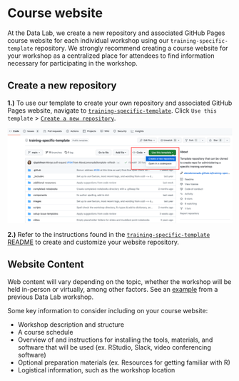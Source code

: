 # Course website

At the Data Lab, we create a new repository and associated GitHub Pages course website for each individual workshop using our `training-specific-template` repository.
We strongly recommend creating a course website for your workshop as a centralized place for attendees to find information necessary for participating in the workshop. 

## Create a new repository

**1.)** To use our template to create your own repository and associated GitHub Pages website, navigate to [`training-specific-template`](https://github.com/AlexsLemonade/training-specific-template). Click `Use this template` > [`Create a new repository`](https://docs.github.com/en/repositories/creating-and-managing-repositories/creating-a-repository-from-a-template#creating-a-repository-from-a-template). 

<img src="screenshots/training-specific-new-template.png" width=800>

**2.)** Refer to the instructions found in the [`training-specific-template` README](https://github.com/AlexsLemonade/training-specific-template#readme) to create and customize your website repository.

## Website Content 

Web content will vary depending on the topic, whether the workshop will be held in-person or virtually, among other factors. 
See an [example](https://alexslemonade.github.io/2023-june-training/) from a previous Data Lab workshop.

Some key information to consider including on your course website:

* Workshop description and structure
* A course schedule
* Overview of and instructions for installing the tools, materials, and software that will be used (ex. RStudio, Slack, video conferencing software) 
* Optional preparation materials (ex. Resources for getting familiar with R)
* Logistical information, such as the workshop location 
